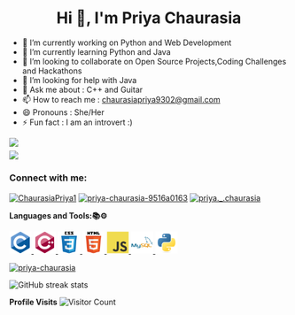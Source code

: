 <h1 align="center">Hi 👋, I'm Priya Chaurasia</h1>


- 🔭 I’m currently working on Python and Web Development
- 🌱 I’m currently learning Python and Java
- 👯 I’m looking to collaborate on Open Source Projects,Coding Challenges and Hackathons
- 🤔 I’m looking for help with Java
- 💬 Ask me about : C++ and Guitar 
- 📫 How to reach me : chaurasiapriya9302@gmail.com
- 😄 Pronouns : She/Her
- ⚡ Fun fact : I am an introvert :)


<img src='https://github-readme-stats.vercel.app/api?username=priya-chaurasia&show_icons=true&theme=tokyonight&count_private=true&line_height=40' align="left" />

<br/>
<img src='https://github-readme-stats.vercel.app/api/top-langs/?username=priya-chaurasia&theme=tokyonight&hide_langs_below=4' align="middle" />



<h3 align="left">Connect with me:</h3>
<p align="left">
<a href="https://twitter.com/ChaurasiaPriya1" target="blank"><img align="center" src="https://raw.githubusercontent.com/rahuldkjain/github-profile-readme-generator/master/src/images/icons/Social/twitter.svg" alt="ChaurasiaPriya1" height="30" width="40" /></a>
<a href="https://www.linkedin.com/in/priya-chaurasia-9516a0163/" target="blank"><img align="center" src="https://raw.githubusercontent.com/rahuldkjain/github-profile-readme-generator/master/src/images/icons/Social/linked-in-alt.svg" alt="priya-chaurasia-9516a0163" height="30" width="40" /></a>
<a href="https://instagram.com/priya._.chaurasia" target="blank"><img align="center" src="https://raw.githubusercontent.com/rahuldkjain/github-profile-readme-generator/master/src/images/icons/Social/instagram.svg" alt="priya._.chaurasia" height="30" width="40" /></a>
</p>

**Languages and Tools:📚⚙**

<p align="left"> <a href="https://www.cprogramming.com/" target="_blank"> <img src="https://raw.githubusercontent.com/devicons/devicon/master/icons/c/c-original.svg" alt="c" width="40" height="40"/> </a> <a href="https://www.w3schools.com/cpp/" target="_blank"> <img src="https://raw.githubusercontent.com/devicons/devicon/master/icons/cplusplus/cplusplus-original.svg" alt="cplusplus" width="40" height="40"/> </a> <a href="https://www.w3schools.com/css/" target="_blank"> <img src="https://raw.githubusercontent.com/devicons/devicon/master/icons/css3/css3-original-wordmark.svg" alt="css3" width="40" height="40"/> </a> <a href="https://www.w3.org/html/" target="_blank"> <img src="https://raw.githubusercontent.com/devicons/devicon/master/icons/html5/html5-original-wordmark.svg" alt="html5" width="40" height="40"/> </a> <a href="https://developer.mozilla.org/en-US/docs/Web/JavaScript" target="_blank"> <img src="https://raw.githubusercontent.com/devicons/devicon/master/icons/javascript/javascript-original.svg" alt="javascript" width="40" height="40"/> </a> <a href="https://www.mysql.com/" target="_blank"> <img src="https://raw.githubusercontent.com/devicons/devicon/master/icons/mysql/mysql-original-wordmark.svg" alt="mysql" width="40" height="40"/> </a> <a href="https://www.python.org" target="_blank"> <img src="https://raw.githubusercontent.com/devicons/devicon/master/icons/python/python-original.svg" alt="python" width="40" height="40"/> </a> </p>


<p align="left"> <a href="https://github.com/ryo-ma/github-profile-trophy"><img src="https://github-profile-trophy.vercel.app/?username=priya-chaurasia" alt="priya-chaurasia" /></a> </p>


![GitHub streak stats](https://github-readme-streak-stats.herokuapp.com/?user=priya-chaurasia)

**Profile Visits**
![Visitor Count](https://profile-counter.glitch.me/priya-chaurasia/count.svg)



</a>
